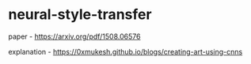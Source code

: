 # neural-style-transfer

paper - https://arxiv.org/pdf/1508.06576

explanation - https://0xmukesh.github.io/blogs/creating-art-using-cnns
